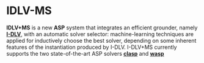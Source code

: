 # IDLV-MS
**IDLV+MS** is a new **ASP** system that integrates an efficient grounder, namely [**I-DLV**](https://github.com/DeMaCS-UNICAL/I-DLV/wiki), with an automatic solver selector: machine-learning techniques are applied for inductively choose the best solver, depending on some inherent features of the instantiation produced by I-DLV. 
I-DLV+MS currently supports the two state-of-the-art ASP solvers [**clasp**](https://github.com/potassco/clingo) and [**wasp**](https://github.com/alviano/wasp)
